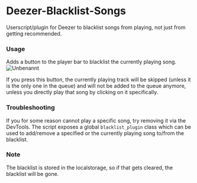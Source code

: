 # Deezer-Blacklist-Songs
Userscript/plugin for Deezer to blacklist songs from playing, not just from getting recommended.

### Usage
Adds a button to the player bar to blacklist the currently playing song.
![Unbenannt](https://github.com/user-attachments/assets/0b6f78b6-2046-489c-94c9-884782725652)

If you press this button, the currently playing track will be skipped (unless it is the only one in the queue) and will not be added to the queue anymore, unless you directly play that song by clicking on it specifically.

### Troubleshooting
If you for some reason cannot play a specific song, try removing it via the DevTools. The script exposes a global `blacklist_plugin` class which can be used to add/remove a specified or the currently playing song to/from the blacklist.

### Note
The blacklist is stored in the localstorage, so if that gets cleared, the blacklist will be gone.
